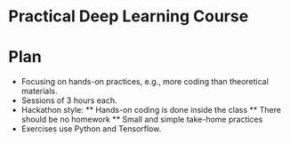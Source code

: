 # Practical Deep Learning Course

# Plan
* Focusing on hands-on practices, e.g., more coding than theoretical materials.
* Sessions of 3 hours each.
* Hackathon style: 
** Hands-on coding is done inside the class
** There should be no homework
** Small and simple take-home practices
* Exercises use Python and Tensorflow.

